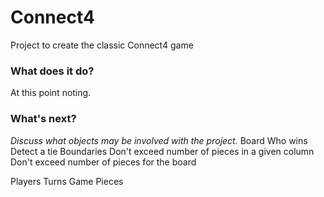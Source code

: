 # Connect4

Project to create the classic Connect4 game

### What does it do?
At this point noting.

### What's next?
*Discuss what objects may be involved with the project.*
  Board
  	Who wins
  	Detect a tie
  	Boundaries
  		Don't exceed number of pieces in a given column
  		Don't exceed number of pieces for the board

  Players
    Turns
    Game Pieces